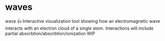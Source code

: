 # waves
wave 👍
Interactive visualization tool showing how an electromagnetic wave interacts with an electron cloud of a single atom.
Interactions will include partial absorbtion/absorbtion/ionization
WIP
